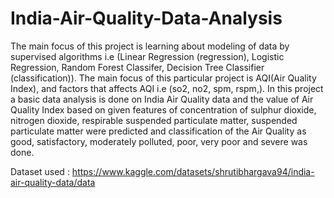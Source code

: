 # India-Air-Quality-Data-Analysis
The main focus of this project is learning about modeling of data by supervised algorithms i.e
(Linear Regression (regression), Logistic Regression, Random Forest Classifer, Decision
Tree Classifier (classification)). The main focus of this particular project is AQI(Air Quality
Index), and factors that affects AQI i.e (so2, no2, spm, rspm,). In this project a basic data
analysis is done on India Air Quality data and the value of Air Quality Index based on given
features of concentration of sulphur dioxide, nitrogen dioxide, respirable suspended
particulate matter, suspended particulate matter were predicted and classification of the Air
Quality as good, satisfactory, moderately polluted, poor, very poor and severe was done.

Dataset used : https://www.kaggle.com/datasets/shrutibhargava94/india-air-quality-data/data
